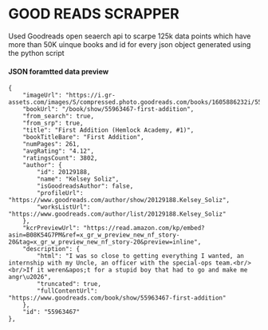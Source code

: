 # GOOD READS SCRAPPER

Used Goodreads open seaerch api to scarpe 125k data points which have more than 50K uinque books and id for every json object generated using the python script

#### JSON foramtted data preview

```
{
    "imageUrl": "https://i.gr-assets.com/images/S/compressed.photo.goodreads.com/books/1605886232i/55963467.jpg",
    "bookUrl": "/book/show/55963467-first-addition",
    "from_search": true,
    "from_srp": true,
    "title": "First Addition (Hemlock Academy, #1)",
    "bookTitleBare": "First Addition",
    "numPages": 261,
    "avgRating": "4.12",
    "ratingsCount": 3802,
    "author": {
        "id": 20129188,
        "name": "Kelsey Soliz",
        "isGoodreadsAuthor": false,
        "profileUrl": "https://www.goodreads.com/author/show/20129188.Kelsey_Soliz",
        "worksListUrl": "https://www.goodreads.com/author/list/20129188.Kelsey_Soliz"
    },
    "kcrPreviewUrl": "https://read.amazon.com/kp/embed?asin=B08K54G7PM&ref=x_gr_w_preview_new_nf_story-20&tag=x_gr_w_preview_new_nf_story-20&preview=inline",
    "description": {
        "html": "I was so close to getting everything I wanted, an internship with my Uncle, an officer with the special-ops team.<br/><br/>If it weren&apos;t for a stupid boy that had to go and make me angr\u2026",
        "truncated": true,
        "fullContentUrl": "https://www.goodreads.com/book/show/55963467-first-addition"
    },
    "id": "55963467"
},
```
